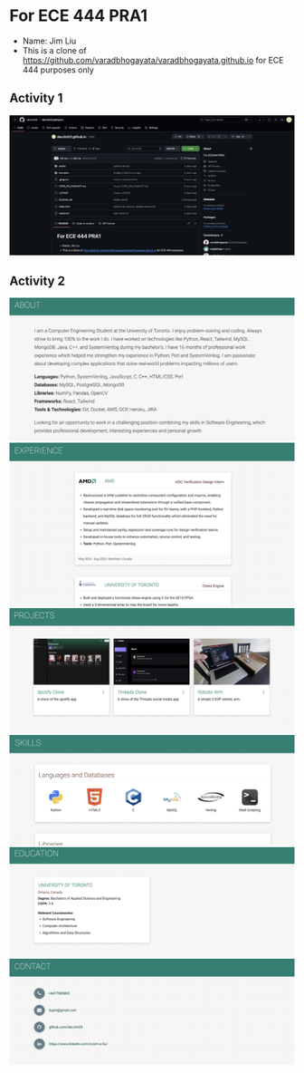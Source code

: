 # For ECE 444 PRA1

- Name: Jim Liu
- This is a clone of https://github.com/varadbhogayata/varadbhogayata.github.io for ECE 444 purposes only

## Activity 1
![Screenshot](./assets/img/screenshot.png)

## Activity 2
![Screenshot](./assets/img/ss0.png)
![Screenshot](./assets/img/ss1.png)
![Screenshot](./assets/img/ss2.png)
![Screenshot](./assets/img/ss3.png)
![Screenshot](./assets/img/ss4.png)
![Screenshot](./assets/img/ss5.png)